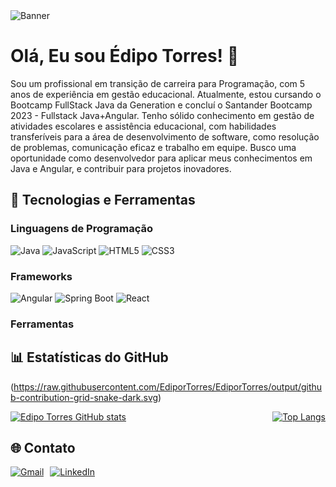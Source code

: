 <img src="https://hermes.dio.me/assets/articles/c9d739e1-5300-43c6-8911-c6d71e88064a.png" alt="Banner"/>




# Olá, Eu sou Édipo Torres! 👋

Sou um profissional em transição de carreira para Programação, com 5 anos de experiência em gestão educacional. Atualmente, estou cursando o Bootcamp FullStack Java da Generation e concluí o Santander Bootcamp 2023 - Fullstack Java+Angular. Tenho sólido conhecimento em gestão de atividades escolares e assistência educacional, com habilidades transferíveis para a área de desenvolvimento de software, como resolução de problemas, comunicação eficaz e trabalho em equipe. Busco uma oportunidade como desenvolvedor para aplicar meus conhecimentos em Java e Angular, e contribuir para projetos inovadores.

## 🔧 Tecnologias e Ferramentas

### Linguagens de Programação
![Java](https://img.shields.io/badge/Java-ED8B00?style=for-the-badge&logo=java&logoColor=white)
![JavaScript](https://img.shields.io/badge/JavaScript-323330?style=for-the-badge&logo=javascript&logoColor=F7DF1E)
![HTML5](https://img.shields.io/badge/HTML5-E34F26?style=for-the-badge&logo=html5&logoColor=white)
![CSS3](https://img.shields.io/badge/CSS3-1572B6?style=for-the-badge&logo=css3&logoColor=white)

### Frameworks
![Angular](https://img.shields.io/badge/Angular-DD0031?style=for-the-badge&logo=angular&logoColor=white)
![Spring Boot](https://img.shields.io/badge/Spring%20Boot-6DB33F?style=for-the-badge&logo=spring-boot&logoColor=white)
![React](https://img.shields.io/badge/React-20232A?style=for-the-badge&logo=react&logoColor=61DAFB)

### Ferramentas
<!-- Adicione aqui outras ferramentas que você utiliza -->

## 📊 Estatísticas do GitHub
(https://raw.githubusercontent.com/EdiporTorres/EdiporTorres/output/github-contribution-grid-snake-dark.svg)
<div style="display: flex; justify-content: space-between;">
  <a href="https://github.com/EdiporTorres">
    <img src="https://github-readme-stats.vercel.app/api?username=EdiporTorres&show_icons=true&theme=radical" alt="Edipo Torres GitHub stats"/>
  </a>
  <a href="https://github.com/EdiporTorres?tab=repositories">
    <img src="https://github-readme-stats.vercel.app/api/top-langs/?username=EdiporTorres&layout=compact&theme=radical" alt="Top Langs"/>
  </a>
</div>

## 🌐 Contato

<div style="display: flex; align-items: center;">
  <a href="mailto:ediporeiss@gmail.com">
    <img src="https://img.shields.io/badge/Gmail-D14836?style=for-the-badge&logo=gmail&logoColor=white" alt="Gmail"/>
  </a>
  <a href="https://www.linkedin.com/in/edipo-torres/" style="margin-left: 10px;">
    <img src="https://img.shields.io/badge/LinkedIn-0077B5?style=for-the-badge&logo=linkedin&logoColor=white" alt="LinkedIn"/>
  </a>
</div>
